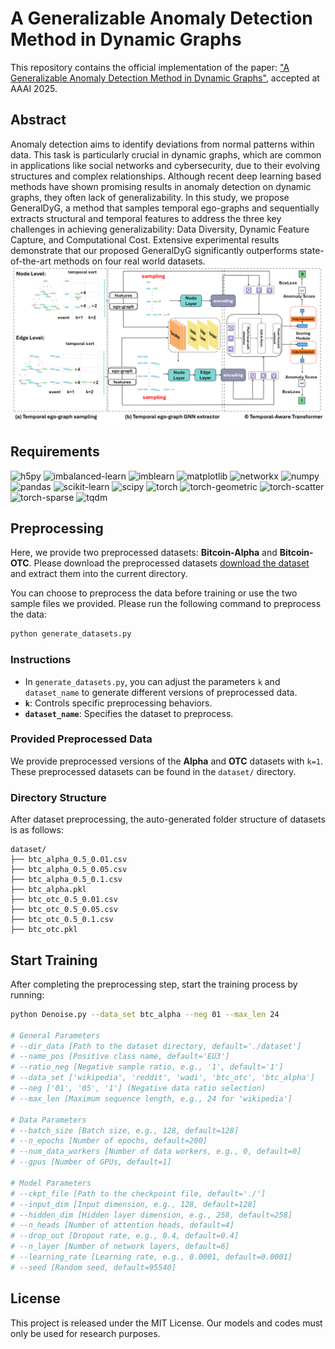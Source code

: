 # A Generalizable Anomaly Detection Method in Dynamic Graphs
This repository contains the official implementation of the paper: ["A Generalizable Anomaly Detection Method in Dynamic Graphs"](https://arxiv.org/abs/2412.16447), accepted at AAAI 2025.
## Abstract
Anomaly detection aims to identify deviations from normal patterns within data. This task is particularly crucial in dynamic graphs, which are common in applications like social networks and cybersecurity, due to their evolving structures and complex relationships. Although recent deep learning based methods have shown promising results in anomaly detection on dynamic graphs, they often lack of generalizability. In this study, we propose GeneralDyG, a method that samples temporal ego-graphs and sequentially extracts structural and temporal features to address the three key challenges in achieving generalizability: Data Diversity, Dynamic Feature Capture, and Computational Cost. Extensive experimental results demonstrate that our proposed GeneralDyG significantly outperforms state-of-the-art methods on four real world datasets.
![framework](./process.png)

## Requirements

![h5py](https://img.shields.io/badge/h5py-3.7.0-blue)
![imbalanced-learn](https://img.shields.io/badge/imbalanced--learn-0.12.3-orange)
![imblearn](https://img.shields.io/badge/imblearn-0.0-lightgrey)
![matplotlib](https://img.shields.io/badge/matplotlib-3.10.0-purple)
![networkx](https://img.shields.io/badge/networkx-2.8.7-darkblue)
![numpy](https://img.shields.io/badge/numpy-1.23.3-yellow)
![pandas](https://img.shields.io/badge/pandas-1.4.4-green)
![scikit-learn](https://img.shields.io/badge/scikit--learn-1.6.0-red)
![scipy](https://img.shields.io/badge/scipy-1.8.1-cyan)
![torch](https://img.shields.io/badge/torch-2.1.2%2Bcu121-brightgreen)
![torch-geometric](https://img.shields.io/badge/torch--geometric-2.2.0-lightblue)
![torch-scatter](https://img.shields.io/badge/torch--scatter-2.1.0%2Bpt112cu116-lightgreen)
![torch-sparse](https://img.shields.io/badge/torch--sparse-0.6.18-gold)
![tqdm](https://img.shields.io/badge/tqdm-4.65.2-pink)

## Preprocessing
Here, we provide two preprocessed datasets: **Bitcoin-Alpha** and **Bitcoin-OTC**. Please download the preprocessed datasets [download the dataset](https://drive.google.com/drive/folders/1nJGwX0QaWZY3RH8JfqogJYMbq9PXkYhC?usp=sharing) and extract them into the current directory.

You can choose to preprocess the data before training or use the two sample files we provided. Please run the following command to preprocess the data:

```bash
python generate_datasets.py
```

### Instructions
- In `generate_datasets.py`, you can adjust the parameters `k` and `dataset_name` to generate different versions of preprocessed data.
- **`k`**: Controls specific preprocessing behaviors.
- **`dataset_name`**: Specifies the dataset to preprocess.

### Provided Preprocessed Data
We provide preprocessed versions of the **Alpha** and **OTC** datasets with `k=1`.  
These preprocessed datasets can be found in the `dataset/` directory.

### Directory Structure
After dataset preprocessing, the auto-generated folder structure of datasets is as follows:
```plaintext
dataset/
├── btc_alpha_0.5_0.01.csv
├── btc_alpha_0.5_0.05.csv
├── btc_alpha_0.5_0.1.csv
├── btc_alpha.pkl
├── btc_otc_0.5_0.01.csv
├── btc_otc_0.5_0.05.csv
├── btc_otc_0.5_0.1.csv
├── btc_otc.pkl
```

## Start Training

After completing the preprocessing step, start the training process by running:

```bash
python Denoise.py --data_set btc_alpha --neg 01 --max_len 24

# General Parameters
# --dir_data [Path to the dataset directory, default='./dataset']
# --name_pos [Positive class name, default='EU3']
# --ratio_neg [Negative sample ratio, e.g., '1', default='1']
# --data_set ['wikipedia', 'reddit', 'wadi', 'btc_otc', 'btc_alpha']
# --neg ['01', '05', '1'] (Negative data ratio selection)
# --max_len [Maximum sequence length, e.g., 24 for 'wikipedia']

# Data Parameters
# --batch_size [Batch size, e.g., 128, default=128]
# --n_epochs [Number of epochs, default=200]
# --num_data_workers [Number of data workers, e.g., 0, default=0]
# --gpus [Number of GPUs, default=1]

# Model Parameters
# --ckpt_file [Path to the checkpoint file, default='./']
# --input_dim [Input dimension, e.g., 128, default=128]
# --hidden_dim [Hidden layer dimension, e.g., 258, default=258]
# --n_heads [Number of attention heads, default=4]
# --drop_out [Dropout rate, e.g., 0.4, default=0.4]
# --n_layer [Number of network layers, default=6]
# --learning_rate [Learning rate, e.g., 0.0001, default=0.0001]
# --seed [Random seed, default=95540]
```

## License

This project is released under the MIT License. Our models and codes must only be used for research purposes.

